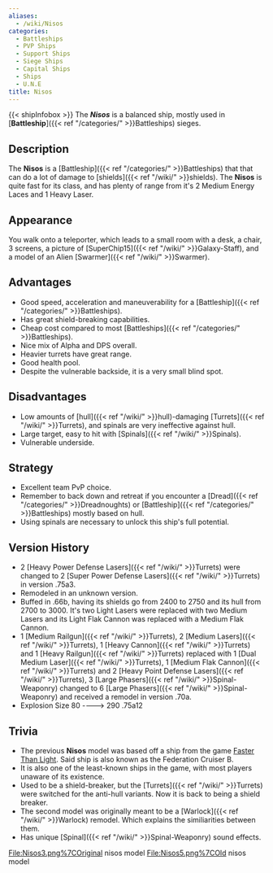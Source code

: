 ```yaml
---
aliases:
  - /wiki/Nisos
categories:
  - Battleships
  - PVP Ships
  - Support Ships
  - Siege Ships
  - Capital Ships
  - Ships
  - U.N.E
title: Nisos
---
```


{{< shipInfobox >}} The **_Nisos_** is a balanced ship, mostly used in [**Battleship**]({{< ref "/categories/" >}}Battleships) sieges.

## Description

The **Nisos** is a [Battleship]({{< ref "/categories/" >}}Battleships) that that can do a lot of damage to [shields]({{< ref "/wiki/" >}}shields). The **Nisos** is quite fast for its class, and has plenty of range from it's 2 Medium Energy Laces and 1 Heavy Laser.

## Appearance

You walk onto a teleporter, which leads to a small room with a desk, a chair, 3 screens, a picture of [SuperChip15]({{< ref "/wiki/" >}}Galaxy-Staff), and a model of an Alien [Swarmer]({{< ref "/wiki/" >}}Swarmer).

## Advantages

- Good speed, acceleration and maneuverability for a [Battleship]({{< ref "/categories/" >}}Battleships).
- Has great shield-breaking capabilities.
- Cheap cost compared to most [Battleships]({{< ref "/categories/" >}}Battleships).
- Nice mix of Alpha and DPS overall.
- Heavier turrets have great range.
- Good health pool.
- Despite the vulnerable backside, it is a very small blind spot.

## Disadvantages

- Low amounts of [hull]({{< ref "/wiki/" >}}hull)-damaging [Turrets]({{< ref "/wiki/" >}}Turrets), and spinals are very ineffective against hull.
- Large target, easy to hit with [Spinals]({{< ref "/wiki/" >}}Spinals).
- Vulnerable underside.

## Strategy

- Excellent team PvP choice.
- Remember to back down and retreat if you encounter a [Dread]({{< ref "/categories/" >}}Dreadnoughts) or [Battleship]({{< ref "/categories/" >}}Battleships) mostly based on hull.
- Using spinals are necessary to unlock this ship's full potential.

## Version History

- 2 [Heavy Power Defense Lasers]({{< ref "/wiki/" >}}Turrets) were changed to 2 [Super Power Defense Lasers]({{< ref "/wiki/" >}}Turrets) in version .75a3.
- Remodeled in an unknown version.
- Buffed in .66b, having its shields go from 2400 to 2750 and its hull from 2700 to 3000. It's two Light Lasers were replaced with two Medium Lasers and its Light Flak Cannon was replaced with a Medium Flak Cannon.
- 1 [Medium Railgun]({{< ref "/wiki/" >}}Turrets), 2 [Medium Lasers]({{< ref "/wiki/" >}}Turrets), 1 [Heavy Cannon]({{< ref "/wiki/" >}}Turrets) and 1 [Heavy Railgun]({{< ref "/wiki/" >}}Turrets) replaced with 1 [Dual Medium Laser]({{< ref "/wiki/" >}}Turrets), 1 [Medium Flak Cannon]({{< ref "/wiki/" >}}Turrets) and 2 [Heavy Point Defense Lasers]({{< ref "/wiki/" >}}Turrets), 3 [Large Phasers]({{< ref "/wiki/" >}}Spinal-Weaponry) changed to 6 [Large Phasers]({{< ref "/wiki/" >}}Spinal-Weaponry) and received a remodel in version .70a.
- Explosion Size 80 ----> 290 .75a12

## Trivia

- The previous **Nisos** model was based off a ship from the game [Faster Than Light](http://ftl.wikia.com/wiki/Ship_Comparison). Said ship is also known as the Federation Cruiser B.
- It is also one of the least-known ships in the game, with most players unaware of its existence.
- Used to be a shield-breaker, but the [Turrets]({{< ref "/wiki/" >}}Turrets) were switched for the anti-hull variants. Now it is back to being a shield breaker.
- The second model was originally meant to be a [Warlock]({{< ref "/wiki/" >}}Warlock) remodel. Which explains the similiarities between them.
- Has unique [Spinal]({{< ref "/wiki/" >}}Spinal-Weaponry) sound effects.

<File:Nisos3.png%7COriginal> nisos model <File:Nisos5.png%7COld> nisos model
